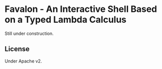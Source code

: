 # Favalon - An Interactive Shell Based on a Typed Lambda Calculus

Still under construction.

## License

Under Apache v2.
